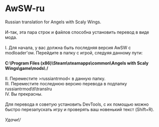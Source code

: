 # AwSW-ru
Russian translation for Angels with Scaly Wings. <br />
<br />
И-так, эта пара строк и файлов способна установить перевод в виде мода.<br />
<br />
I. Для начала, у вас должна быть последняя версия AwSW с modloader'ом. Перейдите в папку с игрой, следуяя данному пути:<br />
<br />
**C:\Program Files (x86)\Steam\steamapps\common\Angels with Scaly Wings\game\mods\ /**
<br />
<br />
II. Переместите >russiantrmod< в данную папку.  <br />
III. Переместите последнюю версию перевода в подпапку russiantrmod\tl\translru<br />
IV. Вы прекрасны.<br />
<br />
Для перевода я советую установить DevTools, с их помощью можно быстро перезапускать игру и проверять ваш новенький текст (Shift+R).<br />
<br />
*Удачи!/*
